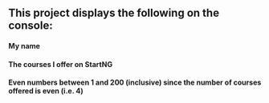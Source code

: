 ## This project displays the following on the console:

#### My name

#### The courses I offer on StartNG

#### Even numbers between 1 and 200 (inclusive) since the number of courses offered is even (i.e. 4)